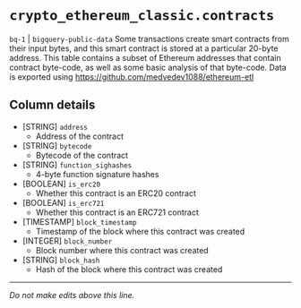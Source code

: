 # `crypto_ethereum_classic.contracts`
`bq-1` | `bigquery-public-data`
Some transactions create smart contracts from their input bytes, and this smart contract is stored at a particular 20-byte address.
This table contains a subset of Ethereum addresses that contain contract byte-code, as well as some basic analysis of that byte-code.
Data is exported using https://github.com/medvedev1088/ethereum-etl

## Column details
* [STRING]    `address`
  - Address of the contract
* [STRING]    `bytecode`
  - Bytecode of the contract
* [STRING]    `function_sighashes`
  - 4-byte function signature hashes
* [BOOLEAN]   `is_erc20`
  - Whether this contract is an ERC20 contract
* [BOOLEAN]   `is_erc721`
  - Whether this contract is an ERC721 contract
* [TIMESTAMP] `block_timestamp`
  - Timestamp of the block where this contract was created
* [INTEGER]   `block_number`
  - Block number where this contract was created
* [STRING]    `block_hash`
  - Hash of the block where this contract was created

-------------------------------------------------------------------------------
*Do not make edits above this line.*
